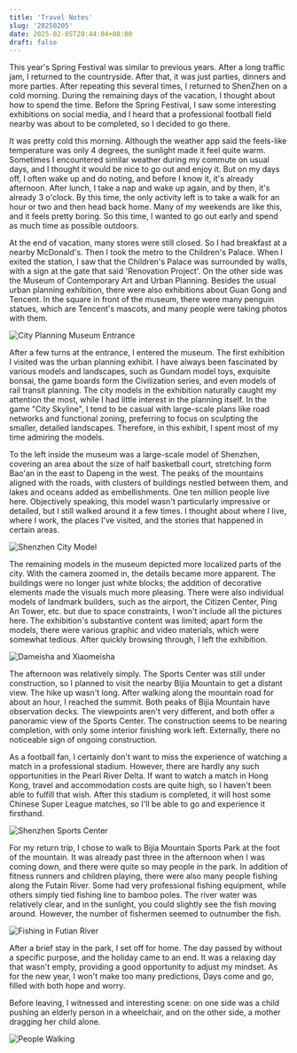 ```yaml
---
title: 'Travel Notes'
slug: '20250205'
date: 2025-02-05T20:44:04+08:00
draft: false
---
```


This year's Spring Festival was similar to previous years. After a long traffic jam, I returned to the countryside. After that, it was just parties, dinners and more parties. After repeating this several times, I returned to ShenZhen on a cold morning. During the remaining days of the vacation, I thought about how to spend the time. Before the Spring Festival, I saw some interesting exhibitions on social media, and I heard that a professional football field nearby was about to be completed, so I decided to go there.

It was pretty cold this morning. Although the weather app said the feels-like temperature was only 4 degrees, the sunlight made it feel quite warm. Sometimes I encountered similar weather during my commute on usual days, and I thought it would be nice to go out and enjoy it. But on my days off, I often wake up and do noting, and before I know it, it's already afternoon. After lunch, I take a nap and wake up again, and by then, it's already 3 o'clock. By this time, the only activity left is to take a walk for an hour or two and then head back home. Many of my weekends are like this, and it feels pretty boring. So this time, I wanted to go out early and spend as much time as possible outdoors.

At the end of vacation, many stores were still closed. So I had breakfast at a nearby McDonald's. Then I took the metro to the Children's Palace. When I exited the station, I saw that the Children's Palace was surrounded by walls, with a sign at the gate that said 'Renovation Project'. On the other side was the Museum of Contemporary Art and Urban Planning. Besides the usual urban planning exhibition, there were also exhibitions about Guan Gong and Tencent. In the square in front of the museum, there were many penguin statues, which are Tencent's mascots, and many people were taking photos with them.

![City Planning Museum Entrance](https://i.meee.com.tw/JC3qz6u.jpeg)

After a few turns at the entrance, I entered the museum. The first exhibition I visited was the urban planning exhibit. I have always been fascinated by various models and landscapes, such as Gundam model toys, exquisite bonsai, the game boards form the Civilization series, and even models of rail transit planning. The city models in the exhibition naturally caught my attention the most, while I had little interest in the planning itself. In the game "City Skyline", I tend to be casual with large-scale plans like road networks and functional zoning, preferring to focus on sculpting the smaller, detailed landscapes. Therefore, in this exhibit, I spent most of my time admiring the models.

To the left inside the museum was a large-scale model of Shenzhen, covering an area about the size of half basketball court, stretching form Bao'an in the east to Dapeng in the west. The peaks of the mountains aligned with the roads, with clusters of buildings nestled between them, and lakes and oceans added as embellishments. One ten million people live here. Objectively speaking, this model wasn't particularly impressive or detailed, but I still walked around it a few times. I thought about where I live, where I work, the places I've visited, and the stories that happened in certain areas.

![Shenzhen City Model](https://i.meee.com.tw/VrjAJ2p.jpeg)

The remaining models in the museum depicted more localized parts of the city. With the camera zoomed in, the details became more apparent. The buildings were no longer just white blocks; the addition of decorative elements made the visuals much more pleasing. There were also individual models of landmark builders, such as the airport, the Citizen Center, Ping An Tower, etc. but due to space constraints, I won't include all the pictures here. The exhibition's substantive content was limited; apart form the models, there were various graphic and video materials, which were somewhat tedious. After quickly browsing through, I left the exhibition.

![Dameisha and Xiaomeisha](https://i.meee.com.tw/szkq23e.jpeg)

The afternoon was relatively simply. The Sports Center was still under construction, so I planned to visit the nearby Bijia Mountain to get a distant view. The hike up wasn't long. After walking along the mountain road for about an hour, I reached the summit. Both peaks of Bijia Mountain have observation decks. The viewpoints aren't very different, and both offer a panoramic view of the Sports Center. The construction seems to be nearing completion, with only some interior finishing work left. Externally, there no noticeable sign of ongoing construction.

As a football fan, I certainly don't want to miss the experience of watching a match in a professional stadium. However, there are hardly any such opportunities in the Pearl River Delta. If want to watch a match in Hong Kong, travel and accommodation costs are quite high, so I haven't been able to fulfill that wish. After this stadium is completed, it will host some Chinese Super League matches, so I'll be able to go and experience it firsthand.

![Shenzhen Sports Center](https://i.meee.com.tw/I0dHAh3.jpeg)

For my return trip, I chose to walk to Bijia Mountain Sports Park at the foot of the mountain. It was already past three in the afternoon when I was coming down, and there were quite so may people in the park. In addition of fitness runners and children playing, there were also many people fishing along the Futain River. Some had very professional fishing equipment, while others simply tied fishing line to bamboo poles. The river water was relatively clear, and in the sunlight, you could slightly see the fish moving around. However, the number of fishermen seemed to outnumber the fish.

![Fishing in Futian River](https://i.meee.com.tw/348nv3Y.jpeg)

After a brief stay in the park, I set off for home. The day passed by without a specific purpose, and the holiday came to an end. It was a relaxing day that wasn't empty, providing a good opportunity to adjust my mindset. As for the new year, I won't make too many predictions, Days come and go, filled with both hope and worry.

Before leaving, I witnessed and interesting scene: on one side was a child pushing an elderly person in a wheelchair, and on the other side, a mother dragging her child alone.

![People Walking](https://i.meee.com.tw/jedLETQ.jpeg)
